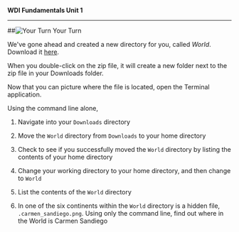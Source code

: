 **WDI Fundamentals Unit 1**

---

##![Your Turn](../assets/exercise.png) Your Turn

We've gone ahead and created a new directory for you, called <em>World</em>. Download it <a href="http://generalassembly.github.io/prework/assets/activity/World.zip">here</a>.

When you double-click on the zip file, it will create a new folder next to the zip file in your Downloads folder.

Now that you can picture where the file is located, open the Terminal application.

Using the command line alone,

1. Navigate into your `Downloads` directory 

2. Move the `World` directory from `Downloads` to your home directory

3. Check to see if you successfully moved the `World` directory by listing the contents of your home directory

4. Change your working directory to your home directory, and then change to `World`

5. List the contents of the `World` directory

6. In one of the six continents within the `World` directory is a hidden file, `.carmen_sandiego.png`.  Using only the command line, find out where in the World is Carmen Sandiego


